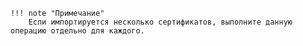    !!! note "Примечание"
        Если импортируется несколько сертификатов, выполните данную операцию отдельно для каждого.